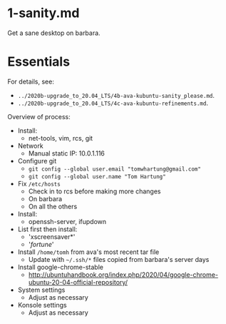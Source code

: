 
# 1-sanity.md

Get a sane desktop on barbara.

# Essentials

For details, see:

- `../2020b-upgrade_to_20.04_LTS/4b-ava-kubuntu-sanity_please.md`.
- `../2020b-upgrade_to_20.04_LTS/4c-ava-kubuntu-refinements.md`.

Overview of process:

- Install:
  - net-tools, vim, rcs, git
- Network
  - Manual static IP: 10.0.1.116
- Configure git
  - `git config --global user.email "tomwhartung@gmail.com"`
  - `git config --global user.name "Tom Hartung"`
- Fix `/etc/hosts`
  - Check in to rcs before making more changes
  - On barbara
  - On all the others
- Install:
  - openssh-server, ifupdown
- List first then install:
  - 'xscreensaver*'
  - '*fortune*'
- Install `/home/tomh` from ava's most recent tar file
  - Update with `~/.ssh/*` files copied from barbara's server days
- Install google-chrome-stable
  - http://ubuntuhandbook.org/index.php/2020/04/google-chrome-ubuntu-20-04-official-repository/
- System settings
  - Adjust as necessary
- Konsole settings
  - Adjust as necessary

